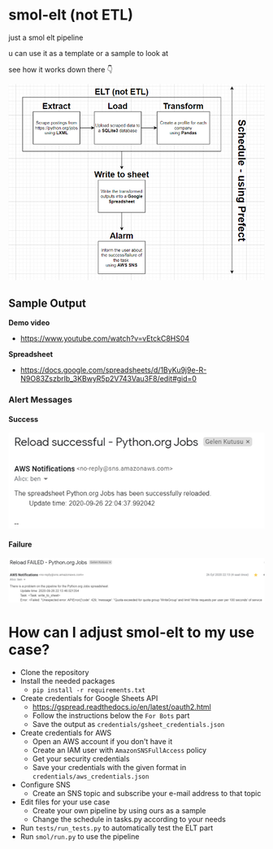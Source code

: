 # smol-elt (not ETL)
just a smol elt pipeline

u can use it as a template or a sample to look at

see how it works down there 👇

![Diagram](images/diagram.PNG)


## Sample Output
**Demo video** 
- https://www.youtube.com/watch?v=vEtckC8HS04

**Spreadsheet**
- https://docs.google.com/spreadsheets/d/1ByKu9j9e-R-N9O83Zszbrlb_3KBwyR5p2V743Vau3F8/edit#gid=0


### Alert Messages
#### Success
![Success](images/success.PNG)

#### Failure
![Failure](images/failure.PNG)


# How can I adjust smol-elt to my use case?
- Clone the repository
- Install the needed packages
    - `pip install -r requirements.txt`
- Create credentials for Google Sheets API
    - https://gspread.readthedocs.io/en/latest/oauth2.html
    - Follow the instructions below the `For Bots` part
    - Save the output as `credentials/gsheet_credentials.json`
- Create credentials for AWS
    - Open an AWS account if you don't have it
    - Create an IAM user with `AmazonSNSFullAccess` policy
    - Get your security credentials
    - Save your credentials with the given format in `credentials/aws_credentials.json`
- Configure SNS
    - Create an SNS topic and subscribe your e-mail address to that topic
- Edit files for your use case
    - Create your own pipeline by using ours as a sample
    - Change the schedule in tasks.py according to your needs
- Run `tests/run_tests.py` to automatically test the ELT part
- Run `smol/run.py` to use the pipeline
